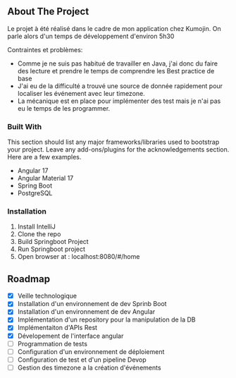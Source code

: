 <!-- ABOUT THE PROJECT -->
## About The Project

Le projet à été réalisé dans le cadre de mon application chez Kumojin.
On parle alors d'un temps de développement d'environ 5h30

Contraintes et problèmes:
* Comme je ne suis pas habitué de travailler en Java, j'ai donc du faire des lecture et prendre le temps de comprendre les Best practice de base
* J'ai eu de la difficulté a trouvé une source de donnée rapidement pour localiser les événement avec leur timezone.
* La mécanique est en place pour implémenter des test mais je n'ai pas eu le temps de les programmer.

### Built With

This section should list any major frameworks/libraries used to bootstrap your project. Leave any add-ons/plugins for the acknowledgements section. Here are a few examples.

* Angular 17
* Angular Material 17
* Spring Boot
* PostgreSQL


### Installation

1. Install IntelliJ
2. Clone the repo
3. Build Springboot Project
4. Run Springboot project
6. Open browser at : localhost:8080/#/home

<!-- ROADMAP -->
## Roadmap

- [x] Veille technologique
- [x] Installation d'un environnement de dev Sprinb Boot
- [x] Installation d'un environnement de dev Angular
- [x] Implémentation d'un repository pour la manipulation de la DB
- [x] Implémentaiton d'APIs Rest
- [x] Dévelopement de l'interface angular
- [ ] Programmation de tests
- [ ] Configuration d'un environnement de déploiement
- [ ] Configuration de test et d'un pipeline Devop
- [ ] Gestion des timezone a la création d'événements
